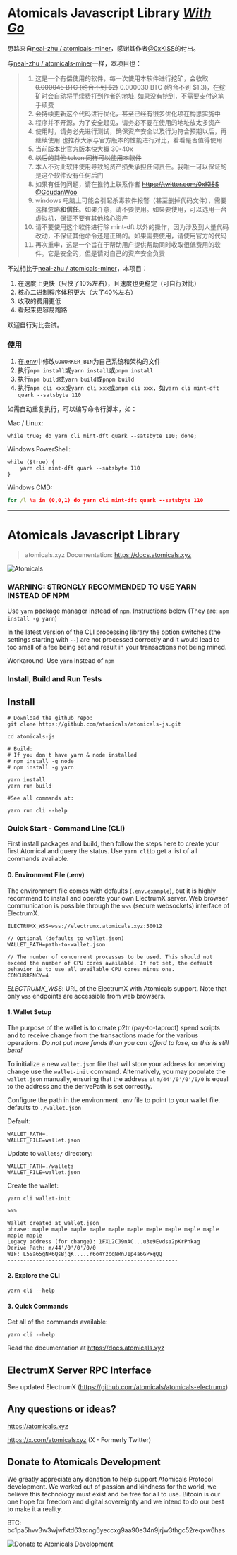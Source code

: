 # Atomicals Javascript Library <u>*With Go*</u>

思路来自[neal-zhu / atomicals-miner](https://github.com/neal-zhu/atomicals-miner)，感谢其作者[@0xKISS](https://x.com/0xKISS)的付出。

与[neal-zhu / atomicals-miner](https://github.com/neal-zhu/atomicals-miner)一样，本项目也：
> 1. 这是一个有偿使用的软件，每一次使用本软件进行挖矿，会收取 ~~0.000045 BTC (约合不到 $2)~~ 0.000030 BTC (约合不到 $1.3)，在挖矿时会自动将手续费打到作者的地址. 如果没有挖到，不需要支付这笔手续费
> 2. ~~会持续更新这个代码进行优化，甚至已经有很多优化项在构思实施中~~
> 3. 程序并不开源，为了安全起见，请务必不要在使用的地址放太多资产
> 4. 使用时，请务必先进行测试，确保资产安全以及行为符合预期以后，再继续使用.也推荐大家与官方版本的性能进行对比，看看是否值得使用
> 5. 当前版本比官方版本快大概 30-40x
> 6. ~~以后的其他 token 同样可以使用本软件~~
> 7. 本人不对此软件使用导致的资产损失承担任何责任。我唯一可以保证的是这个软件没有任何后门
> 8. 如果有任何问题，请在推特上联系作者 ~~https://twitter.com/0xKISS~~ [@GoudanWoo](https://twitter.com/GoudanWoo)
> 9. windows 电脑上可能会引起杀毒软件报警（甚至删掉代码文件），需要选择忽略**和信任**。如果介意，请不要使用。如果要使用，可以选用一台虚拟机，保证不要有其他核心资产
> 10. 请不要使用这个软件进行除 mint-dft 以外的操作，因为涉及到大量代码改动，不保证其他命令还是正确的。如果需要使用，请使用官方的代码
> 11. 再次重申，这是一个旨在于帮助用户提供帮助同时收取很低费用的软件。它是安全的，但是请对自己的资产安全负责

不过相比于[neal-zhu / atomicals-miner](https://github.com/neal-zhu/atomicals-miner)，本项目：

1. 在速度上更快（只快了10%左右），且速度也更稳定（可自行对比）
2. 核心二进制程序体积更大（大了40%左右）
3. 收取的费用更低
4. 看起来更容易跑路

欢迎自行对比尝试。

### 使用

1. 在[.env](.env)中修改`GOWORKER_BIN`为自己系统和架构的文件
2. 执行`npm install`或`yarn install`或`pnpm install`
3. 执行`npm build`或`yarn build`或`pnpm build`
4. 执行`npm cli xxx`或`yarn cli xxx`或`pnpm cli xxx`，如`yarn cli mint-dft quark --satsbyte 110`

如需自动重复执行，可以编写命令行脚本，如：

Mac / Linux:

```shell
while true; do yarn cli mint-dft quark --satsbyte 110; done;
```

Windows PowerShell:

```pwsh
while ($true) {
    yarn cli mint-dft quark --satsbyte 110
}
```

Windows CMD:

```cmd
for /l %a in (0,0,1) do yarn cli mint-dft quark --satsbyte 110
```

----

# Atomicals Javascript Library

> atomicals.xyz
> Documentation: https://docs.atomicals.xyz

![Atomicals](banner.png)


### WARNING: STRONGLY RECOMMENDED TO USE YARN INSTEAD OF NPM

Use `yarn` package manager instead of `npm`. Instructions below (They are: `npm install -g yarn`)

In the latest version of the CLI processing library the option switches (the settings starting with `--`) are not processed correctly and it would lead to
too small of a fee being set and result in your transactions not being mined.

Workaround: Use `yarn` instead of `npm`


### Install, Build and Run Tests

## Install

```
# Download the github repo:
git clone https://github.com/atomicals/atomicals-js.git

cd atomicals-js

# Build:
# If you don't have yarn & node installed
# npm install -g node
# npm install -g yarn

yarn install
yarn run build

#See all commands at:

yarn run cli --help

```

### Quick Start - Command Line (CLI)

First install packages and build, then follow the steps here to create your first Atomical and query the status. Use `yarn cli`to get a list of all commands available.

#### 0. Environment File (.env)

The environment file comes with defaults (`.env.example`), but it is highly recommend to install and operate your own ElectrumX server. Web browser communication is possible through the `wss` (secure websockets) interface of ElectrumX.

```
ELECTRUMX_WSS=wss://electrumx.atomicals.xyz:50012

// Optional (defaults to wallet.json)
WALLET_PATH=path-to-wallet.json

// The number of concurrent processes to be used. This should not exceed the number of CPU cores available. If not set, the default behavior is to use all available CPU cores minus one.
CONCURRENCY=4
```

_ELECTRUMX_WSS_: URL of the ElectrumX with Atomicals support. Note that only `wss` endpoints are accessible from web browsers.

#### 1. Wallet Setup

The purpose of the wallet is to create p2tr (pay-to-taproot) spend scripts and to receive change from the transactions made for the various operations. _Do not put more funds than you can afford to lose, as this is still beta!_

To initialize a new `wallet.json` file that will store your address for receiving change use the `wallet-init` command. Alternatively, you may populate the `wallet.json` manually, ensuring that the address at `m/44'/0'/0'/0/0` is equal to the address and the derivePath is set correctly.

Configure the path in the environment `.env` file to point to your wallet file. defaults to `./wallet.json`

Default:

```
WALLET_PATH=.
WALLET_FILE=wallet.json
```

Update to `wallets/` directory:

```
WALLET_PATH=./wallets
WALLET_FILE=wallet.json
```

Create the wallet:

```
yarn cli wallet-init

>>>

Wallet created at wallet.json
phrase: maple maple maple maple maple maple maple maple maple maple maple maple
Legacy address (for change): 1FXL2CJ9nAC...u3e9Evdsa2pKrPhkag
Derive Path: m/44'/0'/0'/0/0
WIF: L5Sa65gNR6QsBjqK.....r6o4YzcqNRnJ1p4a6GPxqQQ
------------------------------------------------------
```

#### 2. Explore the CLI

```
yarn cli --help
```

#### 3. Quick Commands

Get all of the commands available:

```
yarn cli --help
```

Read the documentation at https://docs.atomicals.xyz

## ElectrumX Server RPC Interface

See updated ElectrumX (https://github.com/atomicals/atomicals-electrumx)

## Any questions or ideas?

https://atomicals.xyz

https://x.com/atomicalsxyz (X - Formerly Twitter)

## Donate to Atomicals Development

We greatly appreciate any donation to help support Atomicals Protocol development. We worked out of passion and kindness for the world, we believe this technology must exist and be free for all to use. Bitcoin is our one hope for freedom and digital sovereignty and we intend to do our best to make it a reality.

BTC: bc1pa5hvv3w3wjwfktd63zcng6yeccxg9aa90e34n9jrjw3thgc52reqxw6has

![Donate to Atomicals Development](donate.png)
